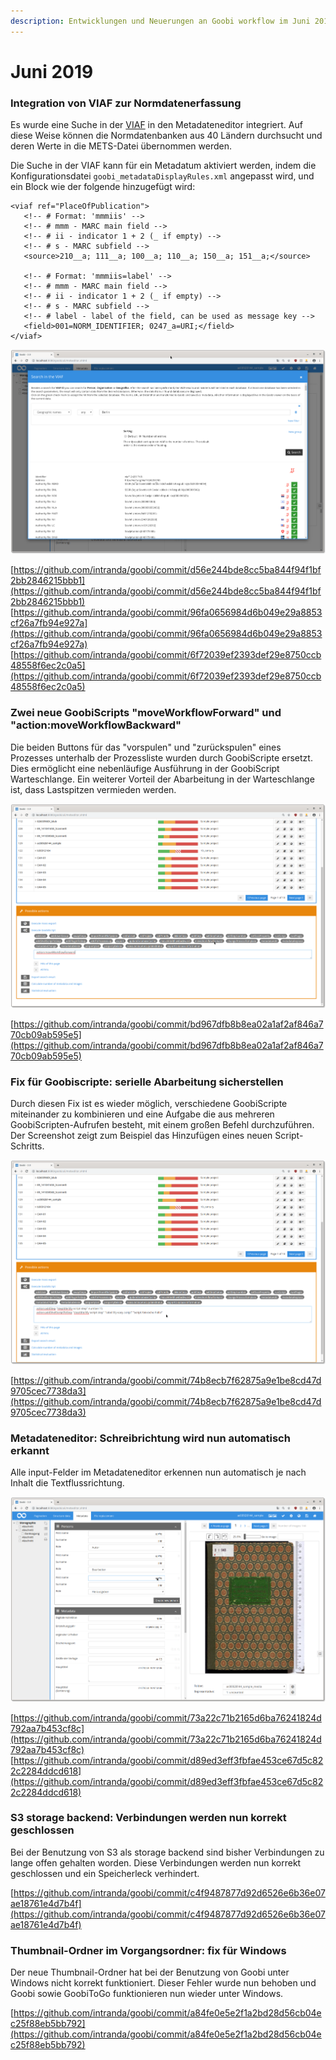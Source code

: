 ```yaml
---
description: Entwicklungen und Neuerungen an Goobi workflow im Juni 2019
---
```


# Juni 2019

### Integration von VIAF zur Normdatenerfassung

Es wurde eine Suche in der [VIAF](https://viaf.org/) in den Metadateneditor integriert. Auf diese Weise können die Normdatenbanken aus 40 Ländern durchsucht und deren Werte in die METS-Datei übernommen werden.

Die Suche in der VIAF kann für ein Metadatum aktiviert werden, indem die Konfigurationsdatei `goobi_metadataDisplayRules.xml` angepasst wird, und ein Block wie der folgende hinzugefügt wird:

```markup
<viaf ref="PlaceOfPublication">                
   <!-- # Format: 'mmmiis' -->                
   <!-- # mmm - MARC main field -->                
   <!-- # ii - indicator 1 + 2 (_ if empty) -->                
   <!-- # s - MARC subfield -->                
   <source>210__a; 111__a; 100__a; 110__a; 150__a; 151__a;</source>                
    
   <!-- # Format: 'mmmiis=label' -->                
   <!-- # mmm - MARC main field -->                
   <!-- # ii - indicator 1 + 2 (_ if empty) -->                
   <!-- # s - MARC subfield -->                
   <!-- # label - label of the field, can be used as message key -->                
   <field>001=NORM_IDENTIFIER; 0247_a=URI;</field>                
</viaf> 
```

![VIAF Suche im Metadateneditor](../.gitbook/assets/1906_viaf_1.png)

[https://github.com/intranda/goobi/commit/d56e244bde8cc5ba844f94f1bf2bb2846215bbb1](https://github.com/intranda/goobi/commit/d56e244bde8cc5ba844f94f1bf2bb2846215bbb1)  
[https://github.com/intranda/goobi/commit/96fa0656984d6b049e29a8853cf26a7fb94e927a](https://github.com/intranda/goobi/commit/96fa0656984d6b049e29a8853cf26a7fb94e927a)  
[https://github.com/intranda/goobi/commit/6f72039ef2393def29e8750ccb48558f6ec2c0a5](https://github.com/intranda/goobi/commit/6f72039ef2393def29e8750ccb48558f6ec2c0a5)

### Zwei neue GoobiScripts "moveWorkflowForward" und "action:moveWorkflowBackward"

Die beiden Buttons für das "vorspulen" und "zurückspulen" eines Prozesses unterhalb der Prozessliste wurden durch GoobiScripte ersetzt. Dies ermöglicht eine nebenläufige Ausführung in der GoobiScript Warteschlange. Ein weiterer Vorteil der Abarbeitung in der Warteschlange ist, dass Lastspitzen vermieden werden.

![Zwei neue GoobiScripte](../.gitbook/assets/1906_goobiscript_1.png)

[https://github.com/intranda/goobi/commit/bd967dfb8b8ea02a1af2af846a770cb09ab595e5](https://github.com/intranda/goobi/commit/bd967dfb8b8ea02a1af2af846a770cb09ab595e5)

### Fix für Goobiscripte: serielle Abarbeitung sicherstellen

Durch diesen Fix ist es wieder möglich, verschiedene GoobiScripte miteinander zu kombinieren und eine Aufgabe die aus mehreren GoobiScripten-Aufrufen besteht, mit einem großen Befehl durchzuführen. Der Screenshot zeigt zum Beispiel das Hinzufügen eines neuen Script-Schritts.

![Mehrere GoobiScript-Befehle in einem Aufruf](../.gitbook/assets/1906_goobiscript_2.png)

[https://github.com/intranda/goobi/commit/74b8ecb7f62875a9e1be8cd47d9705cec7738da3](https://github.com/intranda/goobi/commit/74b8ecb7f62875a9e1be8cd47d9705cec7738da3)

### Metadateneditor: Schreibrichtung wird nun automatisch erkannt

Alle input-Felder im Metadateneditor erkennen nun automatisch je nach Inhalt die Textflussrichtung.

![Von rechts nach links flie&#xDF;ender Text im Metadateneditor](../.gitbook/assets/1906_metadata_rtl.png)

[https://github.com/intranda/goobi/commit/73a22c71b2165d6ba76241824d792aa7b453cf8c](https://github.com/intranda/goobi/commit/73a22c71b2165d6ba76241824d792aa7b453cf8c)  
[https://github.com/intranda/goobi/commit/d89ed3eff3fbfae453ce67d5c822c2284ddcd618](https://github.com/intranda/goobi/commit/d89ed3eff3fbfae453ce67d5c822c2284ddcd618)

### S3 storage backend: Verbindungen werden nun korrekt geschlossen

Bei der Benutzung von S3 als storage backend sind bisher Verbindungen zu lange offen gehalten worden. Diese Verbindungen werden nun korrekt geschlossen und ein Speicherleck verhindert.

[https://github.com/intranda/goobi/commit/c4f9487877d92d6526e6b36e07ae18761e4d7b4f](https://github.com/intranda/goobi/commit/c4f9487877d92d6526e6b36e07ae18761e4d7b4f)

### Thumbnail-Ordner im Vorgangsordner: fix für Windows

Der neue Thumbnail-Ordner hat bei der Benutzung von Goobi unter Windows nicht korrekt funktioniert. Dieser Fehler wurde nun behoben und Goobi sowie GoobiToGo funktionieren nun wieder unter Windows.

[https://github.com/intranda/goobi/commit/a84fe0e5e2f1a2bd28d56cb04ec25f88eb5bb792](https://github.com/intranda/goobi/commit/a84fe0e5e2f1a2bd28d56cb04ec25f88eb5bb792)

